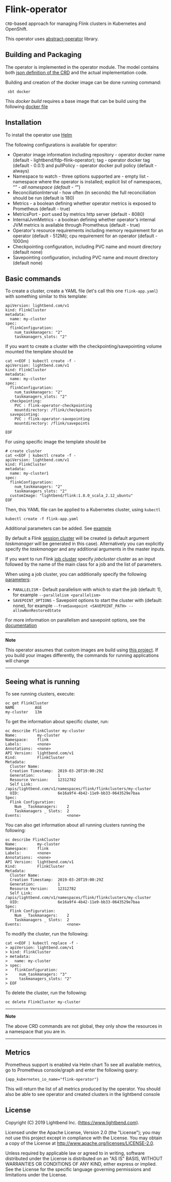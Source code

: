 # Flink-operator


`CRD`-based approach for managing Flink clusters in Kubernetes and OpenShift.

This operator uses [abstract-operator](https://github.com/jvm-operators/abstract-operator) library.

## Building and Packaging

The operator is implemented in the operator module. The model contains both
[json definition of the CRD](operator/resources/schema/flinkCluster.json) and the actual
implementation code.

Building and creation of the docker image can be done running command:
````
 sbt docker 
````
This _docker build_ requires a base image that can be build using the following [docker file](./Dockerfile)

## Installation

To install the operator use [Helm](helm/flink-operator)

The following configurations is available for operator:
* Operator image information including repository - operator docker name (default - lightbend/fdp-flink-operator); tag - operator docker tag (default - 0.0.1) and pullPolicy - operator docker pull policy (default - always)
* Namespace to watch - three options supported are - empty list - namespace where the operator is installed; explicit list of namespaces, “*” - all namespace (default - “*”)
* ReconciliationInterval - how often (in seconds) the full reconciliation should be run (default is 180)
* Metrics - a boolean defining whether operator metrics is exposed to Prometheus (default - true)
* MetricsPort - port used by metrics http server (default - 8080)
* InternalJvmMetrics - a boolean defining whether operator's internal JVM metrics is available through Prometheus (default - true)
* Operator's resource requirements including memory requirement for an operator (default - 512Mi); cpu requirement for an operator (default - 1000m)
* Checkpointing configuration, including PVC name and mount directory (default none)
* Savepointing configuration, including PVC name and mount directory (default none)

## Basic commands

To create a cluster, create a YAML file (let's call this one `flink-app.yaml`) with something similar to this template:
```
apiVersion: lightbend.com/v1
kind: FlinkCluster
metadata:
  name: my-cluster
spec:
  flinkConfiguration:
    num_taskmanagers: "2"
    taskmanagers_slots: "2"
```

If you want to create a cluster with the checkpointing/savepointing volume mounted the template should be

````
cat <<EOF | kubectl create -f -
apiVersion: lightbend.com/v1
kind: FlinkCluster
metadata:
  name: my-cluster
spec:
  flinkConfiguration:
    num_taskmanagers: "2"
    taskmanagers_slots: "2"
  checkpointing:
    PVC : flink-operator-checkpointing
    mountdirectory: /flink/checkpoints
  savepointing:
    PVC : flink-operator-savepointing
    mountdirectory: /flink/savepoints
    
EOF
````
For using specific image the template should be
````
# create cluster
cat <<EOF | kubectl create -f -
apiVersion: lightbend.com/v1
kind: FlinkCluster
metadata:
  name: my-cluster1
spec:
  flinkConfiguration:
    num_taskmanagers: "2"
    taskmanagers_slots: "2"
  customImage: "lightbend/flink:1.8.0_scala_2.12_ubuntu"  
EOF
````

Then, this YAML file can be applied to a Kubernetes cluster, using `kubectl`
```
kubectl create -f flink-app.yaml
```

Additional parameters can be added. See [example](yaml/cluster_complete.yaml)

By default a Flink [session cluster](https://ci.apache.org/projects/flink/flink-docs-stable/ops/deployment/kubernetes.html#flink-session-cluster-on-kubernetes) will be created
(a default argument *taskmanager* will be generated in this case).
Alternatively you can explicitly specify the *taskmanager* and any additional arguments in the master inputs.

If you want to run Flink [job cluster](https://ci.apache.org/projects/flink/flink-docs-stable/ops/deployment/kubernetes.html#flink-job-cluster-on-kubernetes) specify
*jobcluster* cluster as an input followed by the name of the main class for a job and the list of parameters.

When using a job cluster, you can additionally specify the following [parameters](https://github.com/apache/flink/tree/release-1.7/flink-container/docker#deploying-via-docker-compose):
* `PARALLELISM` - Default parallelism with which to start the job (default: 1), for example `--parallelism <parallelism>`
* `SAVEPOINT_OPTIONS` - Savepoint options to start the cluster with (default: none), for example `--fromSavepoint <SAVEPOINT_PATH> --allowNonRestoredState`

For more information on parallelism and savepoint options, see the [documentation](https://ci.apache.org/projects/flink/flink-docs-stable/ops/cli.html#usage)

---
**Note**

This operator assumes that custom images are build using [this project](https://github.com/lightbend/fdp-flink-build).
If you build your images differently, the commands for running applications will change

---

## Seeing what is running

To see running clusters, execute:

````
oc get FlinkCluster
NAME         AGE
my-cluster   13m
```` 

To get the information about specific cluster, run:

````
oc describe FlinkCluster my-cluster
Name:         my-cluster
Namespace:    flink
Labels:       <none>
Annotations:  <none>
API Version:  lightbend.com/v1
Kind:         FlinkCluster
Metadata:
  Cluster Name:        
  Creation Timestamp:  2019-03-20T19:00:29Z
  Generation:          1
  Resource Version:    12312782
  Self Link:           /apis/lightbend.com/v1/namespaces/flink/flinkclusters/my-cluster
  UID:                 6e16a9f4-4b42-11e9-bb33-0643529e7baa
Spec:
  Flink Configuration:
    Num _ Taskmanagers:    2
    Taskmanagers _ Slots:  2
Events:                    <none>
````
You can also get information about all running clusters running the following:
````
oc describe FlinkCluster
Name:         my-cluster
Namespace:    flink
Labels:       <none>
Annotations:  <none>
API Version:  lightbend.com/v1
Kind:         FlinkCluster
Metadata:
  Cluster Name:        
  Creation Timestamp:  2019-03-20T19:00:29Z
  Generation:          1
  Resource Version:    12312782
  Self Link:           /apis/lightbend.com/v1/namespaces/flink/flinkclusters/my-cluster
  UID:                 6e16a9f4-4b42-11e9-bb33-0643529e7baa
Spec:
  Flink Configuration:
    Num _ Taskmanagers:    2
    Taskmanagers _ Slots:  2
Events:                    <none>
````

To modify the cluster, run the following:
````
cat <<EOF | kubectl replace -f -
> apiVersion: lightbend.com/v1
> kind: FlinkCluster
> metadata:
>   name: my-cluster
> spec:
>   flinkConfiguration:
>     num_taskmanagers: "3"
>     taskmanagers_slots: "2"
> EOF
````

To delete the cluster, run the following:
````
oc delete FlinkCluster my-cluster
````

---
**Note**

The above CRD commands are not global, they only show the resources in a namespace that you are in.

---

## Metrics

Prometheus support is enabled via Helm chart
To see all available metrics, go to Prometheus console/graph and enter the following query:
````
{app_kubernetes_io_name="flink-operator"}
````
This will return the list of all metrics produced by the operator.
You should also be able to see operator and created clusters in the lightbend console

## License

Copyright (C) 2019 Lightbend Inc. (https://www.lightbend.com).

Licensed under the Apache License, Version 2.0 (the "License"); you may not use this project except in compliance with the License. You may obtain a copy of the License at http://www.apache.org/licenses/LICENSE-2.0.

Unless required by applicable law or agreed to in writing, software distributed under the License is distributed on an "AS IS" BASIS, WITHOUT WARRANTIES OR CONDITIONS OF ANY KIND, either express or implied. See the License for the specific language governing permissions and limitations under the License.
